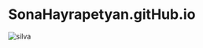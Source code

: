 # SonaHayrapetyan.gitHub.io
![silva](https://user-images.githubusercontent.com/37016982/36936287-aee1e528-1f03-11e8-96c9-d81bbcf4055d.png)
